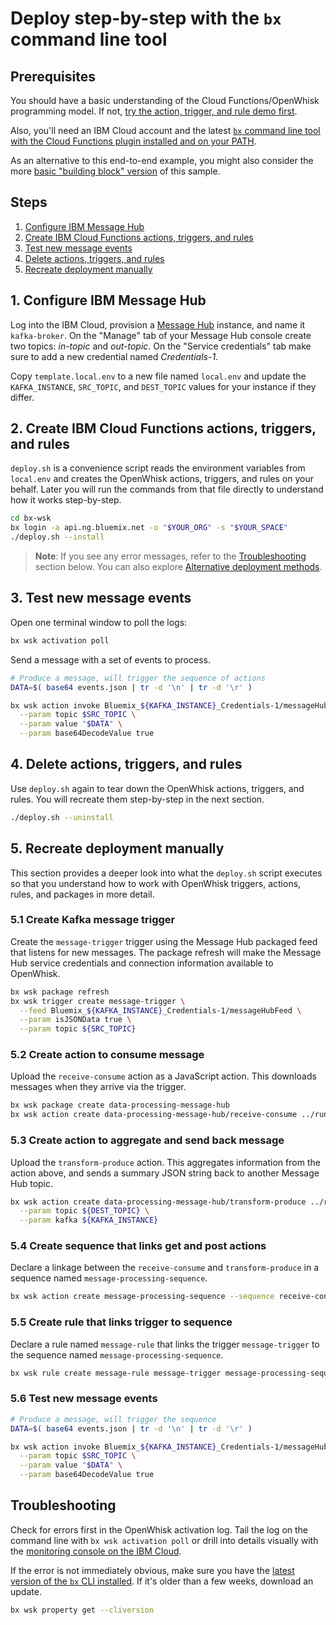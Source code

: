 # Deploy step-by-step with the `bx` command line tool

## Prerequisites

You should have a basic understanding of the Cloud Functions/OpenWhisk programming model. If not, [try the action, trigger, and rule demo first](https://github.com/IBM/openwhisk-action-trigger-rule).

Also, you'll need an IBM Cloud account and the latest [`bx` command line tool with the Cloud Functions plugin installed and on your PATH](https://console.bluemix.net/openwhisk/learn/cli).

As an alternative to this end-to-end example, you might also consider the more [basic "building block" version](https://github.com/IBM/ibm-cloud-functions-message-hub-trigger) of this sample.

## Steps

1. [Configure IBM Message Hub](#1-configure-ibm-message-hub)
2. [Create IBM Cloud Functions actions, triggers, and rules](#2-create-ibm-cloud-functions-actions-triggers-and-rules)
3. [Test new message events](#3-test-new-message-events)
4. [Delete actions, triggers, and rules](#4-delete-actions-triggers-and-rules)
5. [Recreate deployment manually](#5-recreate-deployment-manually)

## 1. Configure IBM Message Hub

Log into the IBM Cloud, provision a [Message Hub](https://console.ng.bluemix.net/catalog/services/message-hub) instance, and name it `kafka-broker`. On the "Manage" tab of your Message Hub console create two topics: _in-topic_ and _out-topic_. On the "Service credentials" tab make sure to add a new credential named _Credentials-1_.

Copy `template.local.env` to a new file named `local.env` and update the `KAFKA_INSTANCE`, `SRC_TOPIC`, and `DEST_TOPIC` values for your instance if they differ.

## 2. Create IBM Cloud Functions actions, triggers, and rules

`deploy.sh` is a convenience script reads the environment variables from `local.env` and creates the OpenWhisk actions, triggers, and rules on your behalf. Later you will run the commands from that file directly to understand how it works step-by-step.

```bash
cd bx-wsk
bx login -a api.ng.bluemix.net -o "$YOUR_ORG" -s "$YOUR_SPACE"
./deploy.sh --install
```

> **Note**: If you see any error messages, refer to the [Troubleshooting](#troubleshooting) section below. You can also explore [Alternative deployment methods](#alternative-deployment-methods).

## 3. Test new message events

Open one terminal window to poll the logs:

```bash
bx wsk activation poll
```

Send a message with a set of events to process.

```bash
# Produce a message, will trigger the sequence of actions
DATA=$( base64 events.json | tr -d '\n' | tr -d '\r' )

bx wsk action invoke Bluemix_${KAFKA_INSTANCE}_Credentials-1/messageHubProduce \
  --param topic $SRC_TOPIC \
  --param value "$DATA" \
  --param base64DecodeValue true
```

## 4. Delete actions, triggers, and rules

Use `deploy.sh` again to tear down the OpenWhisk actions, triggers, and rules. You will recreate them step-by-step in the next section.

```bash
./deploy.sh --uninstall
```

## 5. Recreate deployment manually

This section provides a deeper look into what the `deploy.sh` script executes so that you understand how to work with OpenWhisk triggers, actions, rules, and packages in more detail.

### 5.1 Create Kafka message trigger

Create the `message-trigger` trigger using the Message Hub packaged feed that listens for new messages. The package refresh will make the Message Hub service credentials and connection information available to OpenWhisk.

```bash
bx wsk package refresh
bx wsk trigger create message-trigger \
  --feed Bluemix_${KAFKA_INSTANCE}_Credentials-1/messageHubFeed \
  --param isJSONData true \
  --param topic ${SRC_TOPIC}
```

### 5.2 Create action to consume message

Upload the `receive-consume` action as a JavaScript action. This downloads messages when they arrive via the trigger.

```bash
bx wsk package create data-processing-message-hub
bx wsk action create data-processing-message-hub/receive-consume ../runtimes/nodejs/actions/receive-consume.js
```

### 5.3 Create action to aggregate and send back message

Upload the `transform-produce` action. This aggregates information from the action above, and sends a summary JSON string back to another Message Hub topic.

```bash
bx wsk action create data-processing-message-hub/transform-produce ../runtimes/nodejs/actions/transform-produce.js \
  --param topic ${DEST_TOPIC} \
  --param kafka ${KAFKA_INSTANCE}
```

### 5.4 Create sequence that links get and post actions

Declare a linkage between the `receive-consume` and `transform-produce` in a sequence named `message-processing-sequence`.

```bash
bx wsk action create message-processing-sequence --sequence receive-consume,transform-produce
```

### 5.5 Create rule that links trigger to sequence

Declare a rule named `message-rule` that links the trigger `message-trigger` to the sequence named `message-processing-sequence`.

```bash
bx wsk rule create message-rule message-trigger message-processing-sequence
```

### 5.6 Test new message events

```bash
# Produce a message, will trigger the sequence
DATA=$( base64 events.json | tr -d '\n' | tr -d '\r' )

bx wsk action invoke Bluemix_${KAFKA_INSTANCE}_Credentials-1/messageHubProduce \
  --param topic $SRC_TOPIC \
  --param value "$DATA" \
  --param base64DecodeValue true
```

## Troubleshooting

Check for errors first in the OpenWhisk activation log. Tail the log on the command line with `bx wsk activation poll` or drill into details visually with the [monitoring console on the IBM Cloud](https://console.ng.bluemix.net/openwhisk/dashboard).

If the error is not immediately obvious, make sure you have the [latest version of the `bx` CLI installed](https://console.ng.bluemix.net/openwhisk/learn/cli). If it's older than a few weeks, download an update.

```bash
bx wsk property get --cliversion
```